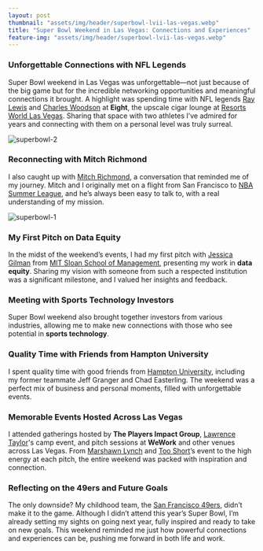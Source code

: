 ```yaml
---
layout: post
thumbnail: "assets/img/header/superbowl-lvii-las-vegas.webp"
title: "Super Bowl Weekend in Las Vegas: Connections and Experiences"
feature-img: "assets/img/header/superbowl-lvii-las-vegas.webp"
---
```


### Unforgettable Connections with NFL Legends
Super Bowl weekend in Las Vegas was unforgettable—not just because of the big game but for the incredible networking opportunities and meaningful connections it brought. A highlight was spending time with NFL legends [Ray Lewis](https://en.wikipedia.org/wiki/Ray_Lewis) and [Charles Woodson](https://en.wikipedia.org/wiki/Charles_Woodson) at **Eight**, the upscale cigar lounge at [Resorts World Las Vegas](https://www.rwlasvegas.com/). Sharing that space with two athletes I’ve admired for years and connecting with them on a personal level was truly surreal. 

![superbowl-2]({{site.baseurl}}/assets/img/blog-img/superbowl-2.webp)

### Reconnecting with Mitch Richmond
I also caught up with [Mitch Richmond](https://en.wikipedia.org/wiki/Mitch_Richmond), a conversation that reminded me of my journey. Mitch and I originally met on a flight from San Francisco to [NBA Summer League](https://www.nba.com/summer-league), and he’s always been easy to talk to, with a real understanding of my mission.

![superbowl-1]({{site.baseurl}}/assets/img/blog-img/superbowl-1.webp)

### My First Pitch on Data Equity
In the midst of the weekend’s events, I had my first pitch with [Jessica Gilman](https://www.instagram.com/jessroadtrip/) from [MIT Sloan School of Management](https://exec.mit.edu/s/), presenting my work in **data equity**. Sharing my vision with someone from such a respected institution was a significant milestone, and I valued her insights and feedback.

### Meeting with Sports Technology Investors
Super Bowl weekend also brought together investors from various industries, allowing me to make new connections with those who see potential in **sports technology**.

### Quality Time with Friends from Hampton University
I spent quality time with good friends from [Hampton University](https://home.hamptonu.edu/), including my former teammate Jeff Granger and Chad Easterling. The weekend was a perfect mix of business and personal moments, filled with unforgettable events.

### Memorable Events Hosted Across Las Vegas
I attended gatherings hosted by **The Players Impact Group**, [Lawrence Taylor](https://www.profootballhof.com/players/lawrence-taylor/)'s camp event, and pitch sessions at **WeWork** and other venues across Las Vegas. From [Marshawn Lynch](https://www.nfl.com/players/marshawn-lynch/) and [Too Short](https://www.imdb.com/name/nm0790001/)’s event to the high energy at each pitch, the entire weekend was packed with inspiration and connection.

### Reflecting on the 49ers and Future Goals
The only downside? My childhood team, the [San Francisco 49ers](https://www.49ers.com/), didn’t make it to the game. Although I didn’t attend this year’s Super Bowl, I’m already setting my sights on going next year, fully inspired and ready to take on new goals. This weekend reminded me just how powerful connections and experiences can be, pushing me forward in both life and work.

